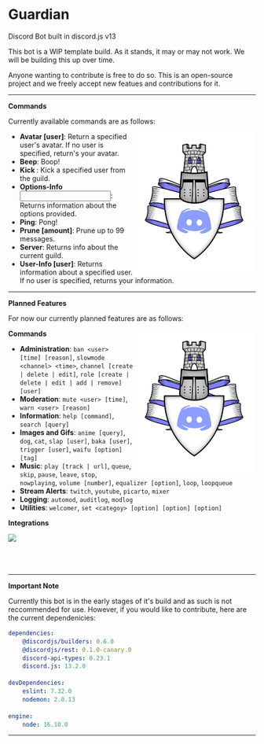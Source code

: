 # Guardian
Discord Bot built in discord.js v13

This bot is a WIP template build. As it stands, it may or may not work. 
We will be building this up over time.

Anyone wanting to contribute is free to do so. This is an open-source project and we freely accept new featues and contributions for it.

---

**Commands**

Currently available commands are as follows:

<img align="right" width="250" src="Guardian.png">

 * **Avatar [user]**: Return a specified user's avatar. If no user is specified, return's your avatar. 
 * **Beep**: Boop!
 * **Kick <user>**: Kick a specified user from the guild. 
 * **Options-Info <input>**: Returns information about the options provided.
 * **Ping**: Pong!
 * **Prune [amount]**: Prune up to 99 messages. 
 * **Server**: Returns info about the current guild.
 * **User-Info [user]**: Returns information about a specified user. If no user is specified, returns your information. 

---

**Planned Features**

For now our currently planned features are as follows:

<img align="right" width="250" src="Guardian.png">

  
**Commands**

 * **Administration**: `ban <user> [time] [reason]`, `slowmode <channel> <time>`, `channel [create | delete | edit]`, `role [create | delete | edit | add | remove] [user]` 
 * **Moderation**: `mute <user> [time]`, `warn <user> [reason]`
 * **Information**: `help [command]`, `search [query]`
 * **Images and Gifs**: `anime [query]`, `dog`, `cat`, `slap [user]`, `baka [user]`, `trigger [user]`, `waifu [option] [tag]`
 * **Music**: `play [track | url]`, `queue`, `skip`, `pause`, `leave`, `stop`, `nowplaying`, `volume [number]`, `equalizer [option]`, `loop`, `loopqueue`
 * **Stream Alerts**: `twitch`, `youtube`, `picarto`, `mixer`
 * **Logging**: `automod`, `auditlog`, `modlog`
 * **Utilities**: `welcomer`, `set <categoy> [option] [option] [option]`
  
  
**Integrations**

<img align="left" width="250" src="https://www.fullstackpython.com/img/logos/heroku.png"><br /><br /><br /><br />
 
---

**Important Note**

Currently this bot is in the early stages of it's build and as such is not reccommended for use. However, if you would like to contribute, here are the current dependenicies:

```yml
dependencies: 
    @discordjs/builders: 0.6.0
    @discordjs/rest: 0.1.0-canary.0
    discord-api-types: 0.23.1
    discord.js: 13.2.0

devDependencies:
    eslint: 7.32.0
    nodemon: 2.0.13

engine:
    node: 16.10.0
```

---

